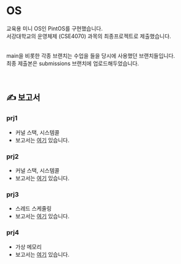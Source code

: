 # OS
교육용 미니 OS인 PintOS를 구현했습니다.</br>
서강대학교의 운영체제 (CSE4070) 과목의 최종프로젝트로 제출했습니다.</br></br>

main을 비롯한 각종 브랜치는 수업을 들을 당시에 사용했던 브랜치들입니다.</br>
최종 제출본은 submissions 브랜치에 업로드해두었습니다.</br>
</br></br>


## ✍️ 보고서
### prj1
- 커널 스택, 시스템콜
- 보고서는 <a href="https://github.com/user-attachments/files/17356822/prj1.pdf">여기</a> 있습니다.

### prj2
- 커널 스택, 시스템콜
- 보고서는 <a href="https://github.com/user-attachments/files/17356821/prj2.pdf">여기</a> 있습니다.

### prj3
- 스레드 스케줄링
- 보고서는 <a href="https://github.com/user-attachments/files/17356820/prj3.pdf">여기</a> 있습니다.

### prj4
- 가상 메모리
- 보고서는 <a href="https://github.com/user-attachments/files/17356819/prj4.pdf">여기</a> 있습니다.

